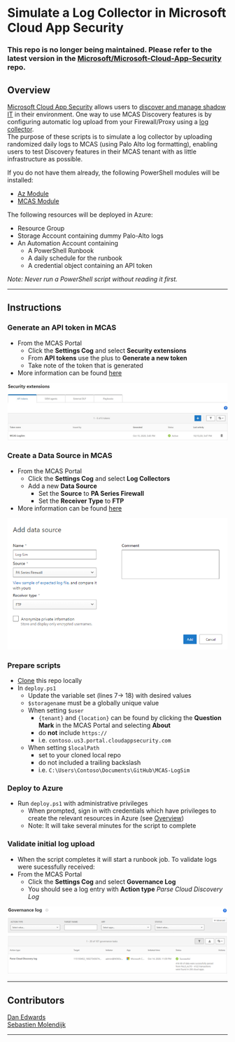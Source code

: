 # Simulate a Log Collector in Microsoft Cloud App Security

### **This repo is no longer being maintained. Please refer to the latest version in the [Microsoft/Microsoft-Cloud-App-Security](https://github.com/microsoft/Microsoft-Cloud-App-Security) repo.**  <p></p><p></p>

## Overview
[Microsoft Cloud App Security](https://www.microsoft.com/en-us/microsoft-365/enterprise-mobility-security/cloud-app-security) allows users to [discover and manage shadow IT](https://docs.microsoft.com/en-us/cloud-app-security/tutorial-shadow-it) in their environment.  One way to use MCAS Discovery features is by configuring automatic log upload from your Firewall/Proxy using a [log collector](https://docs.microsoft.com/en-us/cloud-app-security/discovery-docker).  
The purpose of these scripts is to simulate a log collector by uploading randomized daily logs to MCAS (using Palo Alto log formatting), enabling users to test Discovery features in their MCAS tenant with as little infrastructure as possible.

If you do not have them already, the following PowerShell modules will be installed:
* [Az Module](https://docs.microsoft.com/en-us/powershell/azure/new-azureps-module-az?view=azps-4.8.0)
* [MCAS Module](https://github.com/Microsoft/MCAS)

The following resources will be deployed in Azure:
* Resource Group
* Storage Account containing dummy Palo-Alto logs
* An Automation Account containing
    * A PowerShell Runbook
    * A daily schedule for the runbook
    * A credential object containing an API token

*Note: Never run a PowerShell script without reading it first.*

---  

## Instructions
### Generate an API token in MCAS
* From the MCAS Portal
    * Click the **Settings Cog** and select **Security extensions**
    * From **API tokens** use the plus to **Generate a new token**
    * Take note of the token that is generated
* More information can be found [here](https://docs.microsoft.com/en-us/cloud-app-security/api-authentication)

![](images/api.PNG?raw=true)

### Create a Data Source in MCAS
* From the MCAS Portal
    * Click the **Settings Cog** and select **Log Collectors**
    * Add a new **Data Source**
        * Set the **Source** to **PA Series Firewall**
        * Set the **Receiver Type** to **FTP**
* More information can be found [here](https://docs.microsoft.com/en-us/cloud-app-security/discovery-docker-ubuntu)

![](images/data-source.PNG?raw=true)

### Prepare scripts
* [Clone](https://docs.github.com/en/free-pro-team@latest/desktop/contributing-and-collaborating-using-github-desktop/cloning-a-repository-from-github-to-github-desktop) this repo locally
* In `deploy.ps1`
    * Update the variable set (lines 7-> 18) with desired values
    * `$storagename` must be a globally unique value
    * When setting `$user` 
        * `{tenant}` and `{location}` can be found by clicking the **Question Mark** in the MCAS Portal and selecting **About**
        * do **not** include `https://`
        * i.e. `contoso.us3.portal.cloudappsecurity.com`
    * When setting `$localPath` 
        * set to your cloned local repo
        * do not included a trailing backslash
        * i.e. `C:\Users\Contoso\Documents\GitHub\MCAS-LogSim`

### Deploy to Azure
* Run `deploy.ps1` with administrative privileges
    * When prompted, sign in with credentials which have privileges to create the relevant resources in Azure (see [Overview](#Overview))
    * Note: It will take several minutes for the script to complete

### Validate initial log upload
* When the script completes it will start a runbook job. To validate logs were sucessfully received:
* From the MCAS Portal
    * Click the **Settings Cog** and select **Governance Log**
    * You should see a log entry with **Action type** *Parse Cloud Discovery Log*

![](images/governance-log.PNG?raw=true) 

---   

## Contributors
[Dan Edwards](https://github.com/dan-edwards/)  
[Sebastien Molendijk](https://github.com/Sebmolendijk/)

---